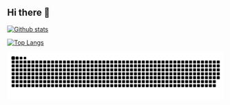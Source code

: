 ## Hi there 👋

[![Github stats](https://github-readme-stats-kappa-roan.vercel.app/api?username=dertyp7214&show_icons=true&theme=gotham)](https://github.com/anuraghazra/github-readme-stats) 

[![Top Langs](https://github-readme-stats-kappa-roan.vercel.app/api/top-langs/?username=dertyp7214&theme=gotham&langs_count=7)](https://github.com/anuraghazra/github-readme-stats)

<img src="https://raw.githubusercontent.com/DerTyp7214/DerTyp7214/output/github-contribution-grid-snake-dark.svg"/>
